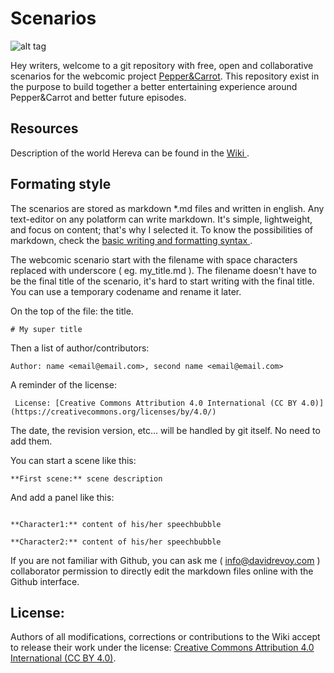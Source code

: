 # Scenarios

![alt tag](http://www.peppercarrot.com/extras/logos/Peppercarrot-logo_alpha_512.png)

Hey writers, welcome to a git repository with free, open and collaborative scenarios for the webcomic project [Pepper&Carrot](http://wwww.peppercarrot.com). This repository exist in the purpose to build together a better entertaining experience around Pepper&Carrot and better future episodes.

## Resources

Description of the world Hereva can be found in the [ Wiki ](https://github.com/Deevad/peppercarrot/wiki). 

## Formating style

The scenarios are stored as markdown *.md files and written in english. Any text-editor on any polatform can write markdown. It's simple, lightweight, and focus on content; that's why I selected it. To know the possibilities of markdown, check the [ basic writing and formatting syntax ](https://help.github.com/articles/basic-writing-and-formatting-syntax/).

The webcomic scenario start with the filename with space characters replaced with underscore ( eg. my_title.md ). The filename doesn't have to be the final title of the scenario, it's hard to start writing with the final title. You can use a temporary codename and rename it later.

On the top of the file: the title.

```# My super title```

Then a list of author/contributors:

``` Author: name <email@email.com>, second name <email@email.com> ```

A reminder of the license:

``` License: [Creative Commons Attribution 4.0 International (CC BY 4.0)](https://creativecommons.org/licenses/by/4.0/)```

The date, the revision version, etc... will be handled by git itself. No need to add them.

You can start a scene like this:

```**First scene:** scene description```

And add a panel like this:

```**Panel 1:** Visual description of the panel

**Character1:** content of his/her speechbubble

**Character2:** content of his/her speechbubble

```

If you are not familiar with Github, you can ask me ( info@davidrevoy.com ) collaborator permission to directly edit the markdown files online with the Github interface.

## License:

Authors of all modifications, corrections or contributions to the Wiki accept to release their work under the license: [Creative Commons Attribution 4.0 International (CC BY 4.0)](https://creativecommons.org/licenses/by/4.0/).
